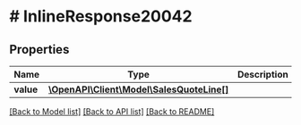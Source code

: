 # # InlineResponse20042

## Properties

Name | Type | Description | Notes
------------ | ------------- | ------------- | -------------
**value** | [**\OpenAPI\Client\Model\SalesQuoteLine[]**](SalesQuoteLine.md) |  | [optional]

[[Back to Model list]](../../README.md#models) [[Back to API list]](../../README.md#endpoints) [[Back to README]](../../README.md)
